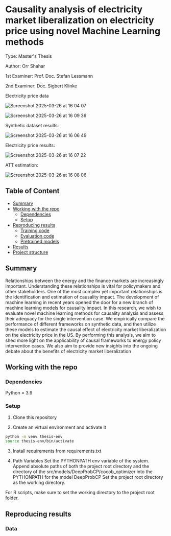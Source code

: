 # Causality analysis of electricity market liberalization on electricity price using novel Machine Learning methods
Type: Master's Thesis

Author: Orr Shahar

1st Examiner: Prof. Doc. Stefan Lessmann

2nd Examiner: Doc. Sigbert Klinke

Electricity price data

![Screenshot 2025-03-26 at 16 04 07](https://github.com/user-attachments/assets/f524cf66-3c85-44e8-9986-0469c07b43ce)

![Screenshot 2025-03-26 at 16 09 36](https://github.com/user-attachments/assets/6675ed7f-0a43-4bd1-8cb5-18095b42982c)

Synthetic dataset results:

![Screenshot 2025-03-26 at 16 06 49](https://github.com/user-attachments/assets/d13d7c58-7d84-4b24-8f07-3055ba2d75ad)

Electricity price results:

![Screenshot 2025-03-26 at 16 07 22](https://github.com/user-attachments/assets/8fa236ee-fd6e-45cd-9a6a-5fea7f528609)

ATT estimation:

![Screenshot 2025-03-26 at 16 08 06](https://github.com/user-attachments/assets/40805db8-cb6f-4304-9a80-f4d062412f2e)

## Table of Content

- [Summary](#summary)
- [Working with the repo](#Working-with-the-repo)
    - [Dependencies](#Dependencies)
    - [Setup](#Setup)
- [Reproducing results](#Reproducing-results)
    - [Training code](#Training-code)
    - [Evaluation code](#Evaluation-code)
    - [Pretrained models](#Pretrained-models)
- [Results](#Results)
- [Project structure](-Project-structure)

## Summary

Relationships between the energy and the finance markets are increasingly important. Understanding these relationships is vital for policymakers and other stakeholders. One of the most complex yet important relationships is the identification and estimation of causality impact. The development of machine learning in recent years opened the door for a new branch of machine learning models for causality impact. In this research, we wish to evaluate novel machine learning methods for causality analysis and assess their adequacy for the single intervention case. We empirically compare the performance of different frameworks on synthetic data, and then utilize these models to estimate the causal effect of electricity market liberalization on the electricity price in the US. By performing this analysis, we aim to shed more light on the applicability of causal frameworks to energy policy intervention cases. We also aim to provide new insights into the ongoing debate about the benefits of electricity market liberalization

## Working with the repo

### Dependencies

Python = 3.9

### Setup

1. Clone this repository

2. Create an virtual environment and activate it
```bash
python -m venv thesis-env
source thesis-env/bin/activate
```

3. Install requirements from requirements.txt

4. Path Variables
Set the PYTHONPATH env variable of the system. Append absolute paths of both the project root directory and the directory of the src/models/DeepProbCP/cocob_optimizer into the PYTHONPATH for the model DeepProbCP
Set the project root directory as the working directory.

For R scripts, make sure to set the working directory to the project root folder.


## Reproducing results

### Data


